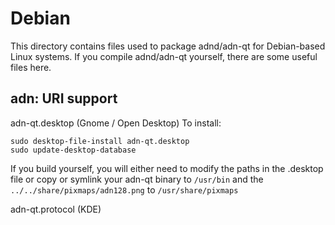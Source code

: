 
Debian
====================
This directory contains files used to package adnd/adn-qt
for Debian-based Linux systems. If you compile adnd/adn-qt yourself, there are some useful files here.

## adn: URI support ##


adn-qt.desktop  (Gnome / Open Desktop)
To install:

	sudo desktop-file-install adn-qt.desktop
	sudo update-desktop-database

If you build yourself, you will either need to modify the paths in
the .desktop file or copy or symlink your adn-qt binary to `/usr/bin`
and the `../../share/pixmaps/adn128.png` to `/usr/share/pixmaps`

adn-qt.protocol (KDE)

